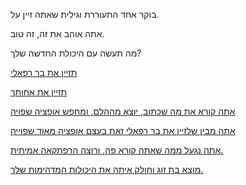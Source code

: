 ﻿בוקר אחד התעוררת וגילית שאתה זיין על.

אתה אוהב את זה, זה טוב.

מה תעשה עם היכולת החדשה שלך?

[תזיין את בר רפאלי](bar/bar.md)

[תזיין את אחותך](sister/your-sister.md)

[אתה קורא את מה שכתוב, יוצא מההלם, ומחפש אופציה שפויה](sane-option/fresh-start.md)

[אתה מבין שלזיין את בר רפאלי זאת בעצם אופציה מאוד שפוייה](bar/bar.md)

[אתה נגעל ממה שאתה קורא פה, ורוצה הרפתקאה אמיתית.](shame-on-you/Adventure.md)

[מוצא בת זוג וחולק איתה את היכולות המדהימות שלך.](girlfriend/girlfriend.md)
